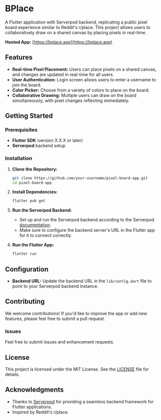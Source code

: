 # BPlace

A Flutter application with Serverpod backend, replicating a public pixel board
experience similar to Reddit's r/place. This project allows users to
collaboratively draw on a shared canvas by placing pixels in real-time.

**Hosted App:** [https://bplace.app](https://bplace.app)

## Features

- **Real-time Pixel Placement:** Users can place pixels on a shared canvas, and
  changes are updated in real-time for all users.
- **User Authentication:** Login screen allows users to enter a username to join
  the board.
- **Color Picker:** Choose from a variety of colors to place on the board.
- **Collaborative Drawing:** Multiple users can draw on the board
  simultaneously, with pixel changes reflecting immediately.

## Getting Started

### Prerequisites

- **Flutter SDK** (version X.X.X or later)
- **Serverpod** backend setup

### Installation

1. **Clone the Repository:**
   ```bash
   git clone https://github.com/your-username/pixel-board-app.git
   cd pixel-board-app
   ```

2. **Install Dependencies:**
   ```bash
   flutter pub get
   ```

3. **Run the Serverpod Backend:**
   - Set up and run the Serverpod backend according to the Serverpod
     [documentation](https://serverpod.dev/docs).
   - Make sure to configure the backend server's URL in the Flutter app for it
     to connect correctly.

4. **Run the Flutter App:**
   ```bash
   flutter run
   ```

## Configuration

- **Backend URL:** Update the backend URL in the `lib/config.dart` file to point
  to your Serverpod backend instance.

## Contributing

We welcome contributions! If you'd like to improve the app or add new features,
please feel free to submit a pull request.

### Issues

Feel free to submit issues and enhancement requests.

## License

This project is licensed under the MIT License. See the [LICENSE](./LICENSE)
file for details.

## Acknowledgments

- Thanks to [Serverpod](https://serverpod.dev/) for providing a seamless backend
  framework for Flutter applications.
- Inspired by Reddit's r/place.

